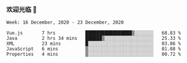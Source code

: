 ### 欢迎光临 👋

<!--
**lianganqing/lianganqing** is a ✨ _special_ ✨ repository because its `README.md` (this file) appears on your GitHub profile.

Here are some ideas to get you started:

- 🔭 I’m currently working on ...
- 🌱 I’m currently learning ...
- 👯 I’m looking to collaborate on ...
- 🤔 I’m looking for help with ...
- 💬 Ask me about ...
- 📫 How to reach me: ...
- 😄 Pronouns: ...
- ⚡ Fun fact: ...
-->
<!--START_SECTION:waka-->
```text
Week: 16 December, 2020 - 23 December, 2020

Vue.js       7 hrs           █████████████████▒░░░░░░░   68.83 % 
Java         2 hrs 34 mins   ██████▒░░░░░░░░░░░░░░░░░░   25.33 % 
XML          23 mins         █░░░░░░░░░░░░░░░░░░░░░░░░   03.86 % 
JavaScript   6 mins          ▒░░░░░░░░░░░░░░░░░░░░░░░░   01.08 % 
Properties   4 mins          ▒░░░░░░░░░░░░░░░░░░░░░░░░   00.72 % 
```
<!--END_SECTION:waka-->

